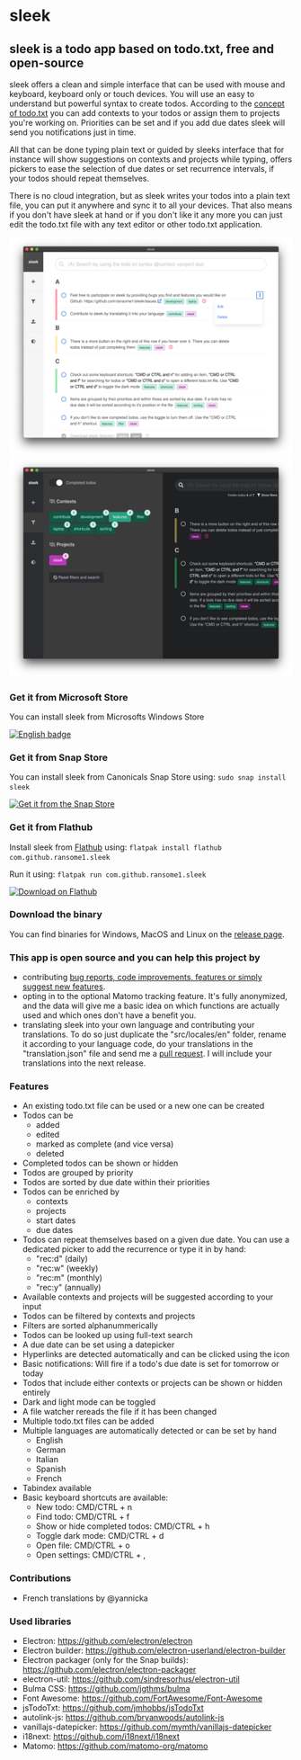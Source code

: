 # sleek
## sleek is a todo app based on todo.txt, free and open-source
sleek offers a clean and simple interface that can be used with mouse and keyboard, keyboard only or touch devices. You will use an easy to understand but powerful syntax to create todos. According to the <a href="https://github.com/todotxt/todo.txt">concept of todo.txt</a> you can add contexts to your todos or assign them to projects you're working on. Priorities can be set and if you add due dates sleek will send you notifications just in time.

All that can be done typing plain text or guided by sleeks interface that for instance will show suggestions on contexts and projects while typing, offers pickers to ease the selection of due dates or set recurrence intervals, if your todos should repeat themselves.

There is no cloud integration, but as sleek writes your todos into a plain text file, you can put it anywhere and sync it to all your devices. That also means if you don't have sleek at hand or if you don't like it any more you can just edit the todo.txt file with any text editor or other todo.txt application.

![Alt text](assets/screenshots/mac/main.png?raw=true "Screenshot of sleek's main view as seen on MacOS")
![Alt text](assets/screenshots/mac/main_filter_dark.png?raw=true "Screenshot of sleek's filter drawer in dark mode as seen on MacOS")

### Get it from Microsoft Store
You can install sleek from Microsofts Windows Store

<a href='//www.microsoft.com/store/apps/9NWM2WXF60KR?cid=storebadge&ocid=badge'><img src='https://developer.microsoft.com/store/badges/images/English_get-it-from-MS.png' alt='English badge' width='180'/></a>

### Get it from Snap Store
You can install sleek from Canonicals Snap Store using: `sudo snap install sleek`

[![Get it from the Snap Store](https://snapcraft.io/static/images/badges/en/snap-store-black.svg)](https://snapcraft.io/sleek)

### Get it from Flathub
Install sleek from <a href="https://flathub.org/apps/details/com.github.ransome1.sleek">Flathub</a> using: `flatpak install flathub com.github.ransome1.sleek`

Run it using: `flatpak run com.github.ransome1.sleek`

<a href='https://flathub.org/apps/details/com.github.ransome1.sleek'><img width='180' alt='Download on Flathub' src='https://flathub.org/assets/badges/flathub-badge-en.png'/></a>

### Download the binary
You can find binaries for Windows, MacOS and Linux on the <a href="https://github.com/ransome1/sleek/releases/latest">release page</a>.

### This app is open source and you can help this project by
* contributing <a href="https://github.com/ransome1/sleek/issues">bug reports, code improvements, features or simply suggest new features</a>.
* opting in to the optional Matomo tracking feature. It's fully anonymized, and the data will give me a basic idea on which functions are actually used and which ones don't have a benefit you.
* translating sleek into your own language and contributing your translations. To do so just duplicate the "src/locales/en" folder, rename it according to your language code, do your translations in the "translation.json" file and send me a <a href="https://help.github.com/articles/using-pull-requests/">pull request</a>. I will include your translations into the next release.

### Features
* An existing todo.txt file can be used or a new one can be created
* Todos can be
  - added
  - edited
  - marked as complete (and vice versa)
  - deleted
* Completed todos can be shown or hidden
* Todos are grouped by priority
* Todos are sorted by due date within their priorities
* Todos can be enriched by
  - contexts
  - projects
  - start dates
  - due dates
* Todos can repeat themselves based on a given due date. You can use a dedicated picker to add the recurrence or type it in by hand:
  - "rec:d" (daily)
  - "rec:w" (weekly)
  - "rec:m" (monthly)
  - "rec:y" (annually)
* Available contexts and projects will be suggested according to your input
* Todos can be filtered by contexts and projects
* Filters are sorted alphanummerically
* Todos can be looked up using full-text search
* A due date can be set using a datepicker
* Hyperlinks are detected automatically and can be clicked using the icon
* Basic notifications: Will fire if a todo's due date is set for tomorrow or today
* Todos that include either contexts or projects can be shown or hidden entirely
* Dark and light mode can be toggled
* A file watcher rereads the file if it has been changed
* Multiple todo.txt files can be added
* Multiple languages are automatically detected or can be set by hand
  - English
  - German
  - Italian
  - Spanish
  - French
* Tabindex available
* Basic keyboard shortcuts are available:
  - New todo: CMD/CTRL + n
  - Find todo: CMD/CTRL + f
  - Show or hide completed todos: CMD/CTRL + h
  - Toggle dark mode: CMD/CTRL + d
  - Open file: CMD/CTRL + o
  - Open settings: CMD/CTRL + ,

### Contributions
- French translations by @yannicka

### Used libraries
- Electron: https://github.com/electron/electron
- Electron builder: https://github.com/electron-userland/electron-builder
- Electron packager (only for the Snap builds): https://github.com/electron/electron-packager
- electron-util: https://github.com/sindresorhus/electron-util
- Bulma CSS: https://github.com/jgthms/bulma
- Font Awesome: https://github.com/FortAwesome/Font-Awesome
- jsTodoTxt: https://github.com/jmhobbs/jsTodoTxt
- autolink-js: https://github.com/bryanwoods/autolink-js
- vanillajs-datepicker: https://github.com/mymth/vanillajs-datepicker
- i18next: https://github.com/i18next/i18next
- Matomo: https://github.com/matomo-org/matomo
